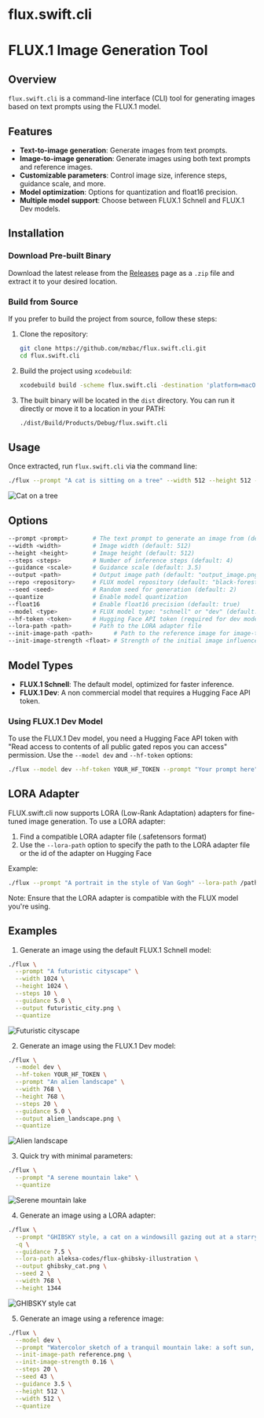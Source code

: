 # flux.swift.cli

# FLUX.1 Image Generation Tool

## Overview

`flux.swift.cli` is a command-line interface (CLI) tool for generating images based on text prompts using the FLUX.1 model.

## Features

- **Text-to-image generation**: Generate images from text prompts.
- **Image-to-image generation**: Generate images using both text prompts and reference images.
- **Customizable parameters**: Control image size, inference steps, guidance scale, and more.
- **Model optimization**: Options for quantization and float16 precision.
- **Multiple model support**: Choose between FLUX.1 Schnell and FLUX.1 Dev models.

## Installation

### Download Pre-built Binary

Download the latest release from the [Releases](https://github.com/mzbac/flux.swift.cli/releases) page as a `.zip` file and extract it to your desired location.

### Build from Source

If you prefer to build the project from source, follow these steps:

1. Clone the repository:
   ```bash
   git clone https://github.com/mzbac/flux.swift.cli.git
   cd flux.swift.cli
   ```

2. Build the project using `xcodebuild`:
   ```bash
   xcodebuild build -scheme flux.swift.cli -destination 'platform=macOS' -derivedDataPath ./dist
   ```

3. The built binary will be located in the `dist` directory. You can run it directly or move it to a location in your PATH:
   ```bash
   ./dist/Build/Products/Debug/flux.swift.cli
   ```

## Usage

Once extracted, run `flux.swift.cli` via the command line:

```bash
./flux --prompt "A cat is sitting on a tree" --width 512 --height 512 --steps 4 --guidance 3.5 --output output_image.png --quantize
```
![Cat on a tree](images/cat_on_tree.png)

## Options

```bash
--prompt <prompt>       # The text prompt to generate an image from (default: "A cat is sitting on a tree")
--width <width>         # Image width (default: 512)
--height <height>       # Image height (default: 512)
--steps <steps>         # Number of inference steps (default: 4)
--guidance <scale>      # Guidance scale (default: 3.5)
--output <path>         # Output image path (default: "output_image.png")
--repo <repository>     # FLUX model repository (default: "black-forest-labs/FLUX.1-schnell")
--seed <seed>           # Random seed for generation (default: 2)
--quantize              # Enable model quantization
--float16               # Enable float16 precision (default: true)
--model <type>          # FLUX model type: "schnell" or "dev" (default: "schnell")
--hf-token <token>      # Hugging Face API token (required for dev model)
--lora-path <path>      # Path to the LORA adapter file
--init-image-path <path>      # Path to the reference image for image-to-image generation
--init-image-strength <float> # Strength of the initial image influence (0-1, default: 0.3)
```

## Model Types

- **FLUX.1 Schnell**: The default model, optimized for faster inference.
- **FLUX.1 Dev**: A non commercial model that requires a Hugging Face API token.

### Using FLUX.1 Dev Model

To use the FLUX.1 Dev model, you need a Hugging Face API token with "Read access to contents of all public gated repos you can access" permission. Use the `--model dev` and `--hf-token` options:

```bash
./flux --model dev --hf-token YOUR_HF_TOKEN --prompt "Your prompt here"
```

## LORA Adapter

FLUX.swift.cli now supports LORA (Low-Rank Adaptation) adapters for fine-tuned image generation. To use a LORA adapter:

1. Find a compatible LORA adapter file (.safetensors format)
2. Use the `--lora-path` option to specify the path to the LORA adapter file or the id of the adapter on Hugging Face

Example:

```bash
./flux --prompt "A portrait in the style of Van Gogh" --lora-path /path/to/vangogh_lora.safetensors --output vangogh_portrait.png
```

Note: Ensure that the LORA adapter is compatible with the FLUX model you're using.

## Examples

1. Generate an image using the default FLUX.1 Schnell model:

```bash
./flux \
  --prompt "A futuristic cityscape" \
  --width 1024 \
  --height 1024 \
  --steps 10 \
  --guidance 5.0 \
  --output futuristic_city.png \
  --quantize
```
![Futuristic cityscape](images/futuristic_city.png)

2. Generate an image using the FLUX.1 Dev model:

```bash
./flux \
  --model dev \
  --hf-token YOUR_HF_TOKEN \
  --prompt "An alien landscape" \
  --width 768 \
  --height 768 \
  --steps 20 \
  --guidance 5.0 \
  --output alien_landscape.png \
  --quantize
```
![Alien landscape](images/alien_landscape.png)

3. Quick try with minimal parameters:

```bash
./flux \
  --prompt "A serene mountain lake" \
  --quantize
```
![Serene mountain lake](images/serene_mountain_lake.png)

4. Generate an image using a LORA adapter:

```bash
./flux \
  --prompt "GHIBSKY style, a cat on a windowsill gazing out at a starry night sky and distant city lights" \
  -q \
  --guidance 7.5 \
  --lora-path aleksa-codes/flux-ghibsky-illustration \
  --output ghibsky_cat.png \
  --seed 2 \
  --width 768 \
  --height 1344
```

![GHIBSKY style cat](images/ghibsky_cat.png)

5. Generate an image using a reference image:

```bash
./flux \
  --model dev \
  --prompt "Watercolor sketch of a tranquil mountain lake: a soft sun, pastel sky, subtle green pines, and delicate lines for distant snowy peaks." \
  --init-image-path reference.png \
  --init-image-strength 0.16 \
  --steps 20 \
  --seed 43 \
  --guidance 3.5 \
  --height 512 \
  --width 512 \
  --quantize
```
